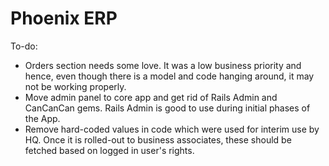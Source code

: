 # Phoenix ERP


To-do:
- Orders section needs some love. It was a low business priority and hence, even though there is a model and code hanging around, it may not be working properly.
- Move admin panel to core app and get rid of Rails Admin and CanCanCan gems. Rails Admin is good to use during initial phases of the App.
- Remove hard-coded values in code which were used for interim use by HQ. Once it is rolled-out to business associates, these should be fetched based on logged in user's rights.